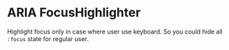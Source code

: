 # ARIA FocusHighlighter

Highlight focus only in case where user use keyboard. So you could hide all `:focus` state for regular user.
